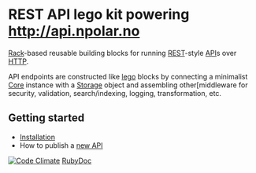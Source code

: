 # REST API lego kit powering http://api.npolar.no

[Rack](https://github.com/rack/rack)-based reusable building blocks for running [REST](http://en.wikipedia.org/wiki/Representational_state_transfer)-style [API](http://en.wikipedia.org/wiki/Application_programming_interface)s
over [HTTP](http://www.w3.org/Protocols/rfc2616/rfc2616.html).

API endpoints are constructed like [lego](http://lego.dk) blocks by connecting a minimalist [Core](https://github.com/npolar/api.npolar.no/wiki/Core) instance with a [Storage](https://github.com/npolar/api.npolar.no/wiki/Storage) object and assembling
other[middleware for security, validation, search/indexing, logging, transformation, etc.

## Getting started
* [Installation](https://github.com/npolar/api.npolar.no/wiki/Install)
* How to publish a [new API](https://github.com/npolar/api.npolar.no/wiki/New-API)

[![Code Climate](https://codeclimate.com/github/npolar/api.npolar.no.png)](https://codeclimate.com/github/npolar/api.npolar.no)
[RubyDoc](http://rdoc.info/github/npolar/api.npolar.no/index)
